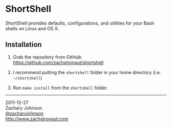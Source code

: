# ShortShell

ShortShell provides defaults, configurations, and utilities for your Bash shells on Linux and OS X.

## Installation

1. Grab the repository from GitHub: <https://github.com/zachstronaut/shortshell>

2. I recommend putting the `shortshell` folder in your home directory (i.e. `~/shortshell`)

3. Run `make install` from the `shortshell` folder.

***

2011-12-27  
Zachary Johnson  
[@zacharyjohnson](http://twitter.com/zacharyjohnson)  
<http://www.zachstronaut.com>
